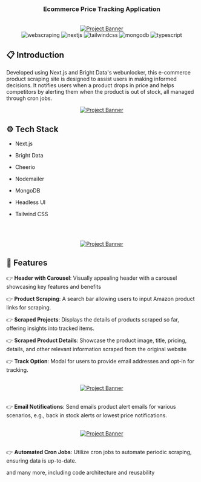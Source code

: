 <div align="center">
    <h3 align="center"> Ecommerce Price Tracking Application</h3>
  <br />
    <a href="https://www.linkedin.com/in/nataliya-kachor-522170271/" target="_blank">
      <img src="https://github.com/magistrkim/pricewise/assets/115700340/4b0a3b2f-dab8-479e-9771-bb914e0f7031" alt="Project Banner">
    </a>
   <br />
  
  <div>
   <img src="https://img.shields.io/badge/-Web_Scraping-black?style=for-the-badge&logoColor=white&color=FF0000" alt="webscraping" />
    <img src="https://img.shields.io/badge/-Next_JS-black?style=for-the-badge&logoColor=white&logo=nextdotjs&color=000000" alt="nextjs" />
    <img src="https://img.shields.io/badge/-Tailwind_CSS-black?style=for-the-badge&logoColor=white&logo=tailwindcss&color=06B6D4" alt="tailwindcss" />
    <img src="https://img.shields.io/badge/-MongoDB-black?style=for-the-badge&logoColor=white&logo=mongodb&color=47A248" alt="mongodb" />
    <img src="https://img.shields.io/badge/-Typescript-black?style=for-the-badge&logoColor=white&logo=typescript&color=3178C6" alt="typescript" />
  </div>
</div>

## <a name="introduction">📋 Introduction</a>
Developed using Next.js and Bright Data's webunlocker, this e-commerce product scraping site is designed 
to assist users in making informed decisions. It notifies users when a product drops in price and helps 
competitors by alerting them when the product is out of stock, all managed through cron jobs.

<div align="center">
    <a href="https://www.linkedin.com/in/nataliya-kachor-522170271/" target="_blank">
      <img src="https://github.com/magistrkim/pricewise/assets/115700340/17860ba9-8173-482d-bcb5-d1fa29e77d61" alt="Project Banner"> 
    </a>
</div>

## <a name="tech-stack">⚙️ Tech Stack</a>
- Next.js
- Bright Data
- Cheerio
- Nodemailer
- MongoDB
- Headless UI
- Tailwind CSS

   <br />
   
<div align="center">
   <br />
    <a href="https://www.linkedin.com/in/nataliya-kachor-522170271/" target="_blank">
      <img src="https://github.com/magistrkim/pricewise/assets/115700340/c9fe4e9a-6d59-484a-97b7-ddbc02b8a8d2" alt="Project Banner"> 
    </a>
   <br />
</div>


## <a name="features">🔋 Features</a>

👉 **Header with Carousel**: Visually appealing header with a carousel showcasing key features and benefits

👉 **Product Scraping**: A search bar allowing users to input Amazon product links for scraping.

👉 **Scraped Projects**: Displays the details of products scraped so far, offering insights into tracked items.

👉 **Scraped Product Details**: Showcase the product image, title, pricing, details, and other relevant information scraped from the original website

👉 **Track Option**: Modal for users to provide email addresses and opt-in for tracking.

<div align="center">
   <br />
    <a href="https://www.linkedin.com/in/nataliya-kachor-522170271/" target="_blank">
      <img src="https://github.com/magistrkim/pricewise/assets/115700340/bab67525-c7c9-4594-a0e6-7c7b594d864d" alt="Project Banner"> 
    </a>
   <br />
</div>

 <br />
 
👉 **Email Notifications**: Send emails product alert emails for various scenarios, e.g., back in stock alerts or lowest price notifications.

<div align="center">
   <br />
    <a href="https://www.linkedin.com/in/nataliya-kachor-522170271/" target="_blank">
      <img src="https://github.com/magistrkim/pricewise/assets/115700340/aeb8f8bc-344f-471d-a43f-e077820b00fb" alt="Project Banner"> 
    </a>
   <br />
</div>

 <br />
 
👉 **Automated Cron Jobs**: Utilize cron jobs to automate periodic scraping, ensuring data is up-to-date.

and many more, including code architecture and reusability 
